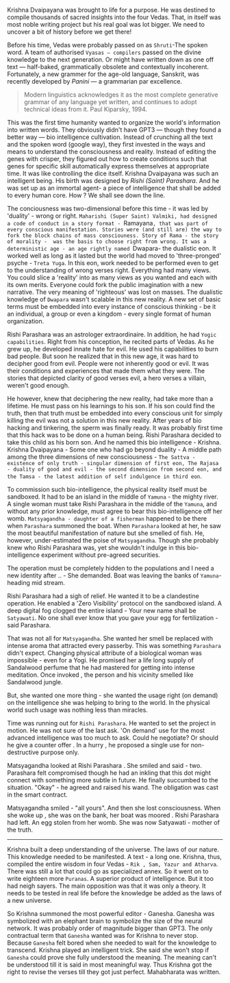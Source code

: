 Krishna Dvaipayana was brought to life for a purpose. He was destined to compile thousands of sacred insights into the four Vedas. That, in itself was most noble writing project but his real goal was lot bigger. We need to uncover a bit of history before we get there!

Before his time, Vedas were probably passed on as `Shruti`-The spoken word. A team of authorised `Vyasas — compilers` passed on the divine knowledge to the next generation. Or might have written down as one off text — half-baked, grammatically obsolete and contextually incoherent. Fortunately, a new grammer for the age-old language, Sanskrit, was recently developed by *Panini* — a grammarian par excellence. 

> Modern linguistics acknowledges it as the most complete generative grammar of any language yet written, and continues to adopt technical ideas from it. Paul Kiparsky, 1994. 
 
This was the first time humanity wanted to organize the world's information into written words. They obviously didn't have GPT3 — though they found a better way — bio intelligence cultivation. Instead of crunching all the text and the spoken word (google way), they first invested in the ways and means to understand the consciousness and reality. Instead of editing the genes with crisper, they figured out how to create conditions such that genes for specific skill automatically express themselves at appropriate time. It was like controlling the dice itself. Krishna Dvaipayana was such an intelligent being. His birth was designed by *Rishi (Saint) Parashara*. And he was set up as an immortal agent- a piece of intelligence that shall be added to every human core. How ? We shall see down the line. 

The conciousness was two-dimensional before this time - it was led by 'duality' - wrong or right. `Maharishi (Super Saint) Valmiki, had designed a code of conduct in a story format - `Ramayana`, that was part of every conscious manifestation. Stories were (and still are) the way to fork the block chains of mass consciouness. Story of Rama - the story of morality -  was the basis to choose right from wrong. It was a deterministic age - an age rightly named `Dwapara- the dualistic eon. It worked well as long as it lasted but the world had moved to 'three-pronged' psyche - `Treta Yuga`. In this eon, work needed to be performed even to get to the understanding of wrong verses right. Everything had many views. You could slice a 'reality' into as many views as you wanted and each with its own merits. Everyone could fork the public imagination with a new narrative. The very meaning of 'righteous' was lost on masses. The dualistic knowledge of `Dwapara` wasn't scalable in this new reality. A new set of basic terms must be embedded into every instance of conscious thinking - be it an individual, a group or even a kingdom - every single format of human organization. 

Rishi Parashara was an astrologer extraordinaire. In addition, he had `Yogic capabilities`. Right from his conception, he recited parts of Vedas. As he grew up, he developed innate hate for evil. He used his capabilities to burn bad people. But soon he realized that in this new age, it was hard to decipher good from evil. People were not inherently good or evil. It was their conditions and experiences that made them what they were. The stories that depicted clarity of good verses evil, a hero verses a villain, weren't good enough.  

He however, knew that deciphering the new reality, had take more than a lifetime. He must pass on his learnings to his son. If his son could find the truth, then that truth must be embedded into every conscious unit for simply killing the evil was not a solution in this new reality. After years of bio hacking and tinkering, the sperm was finally ready. It was probably first time that this hack was to be done on a human being. Rishi Parashara decided to take this child as his born son. And he named this bio intelligence - Krishna. Krishna Dvaipayana - Some one who had go beyond duality - A middle path among the three dimensions of new consciousness - `The Sattva - existence of only truth - singular dimension of first eon, The Rajasa - duality of good and evil - the second dimension from second eon, and the Tamsa - the latest addition of self indulgence in third eon`.

To commission such bio-intelligence, the physical reality itself must be sandboxed. It had to be an island in the middle of `Yamuna` - the mighty river. A single woman must take Rishi Parashara in the middle of the `Yamuna`, and without any prior knowledge, must agree to bear this bio-intelligence off her womb. `Matsyagandha - daughter of a fisherman` happened to be there when `Parashara` summoned the boat. When `Parashara` looked at her, he saw the most beautiful manifestation of nature but she smelled of fish. He, however, under-estimated the poise of `Matsyagandha`. Though she probably knew who Rishi Parashara was, yet she wouldn't indulge in this bio-intelligence experiment without pre-agreed  securities.

The operation must be completely hidden to the populations and I need a new identity after .. - She demanded.  Boat was leaving the banks of `Yamuna`- heading mid stream.

Rishi Parashara had a sigh of relief. He wanted it to be a clandestine operation. He enabled a 'Zero Visibility' protocol on the sandboxed island. A deep digital fog clogged the entire island - Your new name shall be `Satyawati`. No one shall ever know that you gave your egg for fertilization - said Parashara. 

That was not all for `Matsyagandha`. She wanted her smell be replaced with intense aroma that attracted every passerby. This was something `Parashara` didn't expect. Changing physical attribute of a biological woman was impossible - even for a Yogi. He promised her a life long supply of Sandalwood perfume that he had mastered for getting into intense meditation. Once invoked , the person and his vicinity smelled like Sandalwood jungle.

But, she wanted one more thing - she wanted the usage right (on demand) on the intelligence she was helping to bring to the world. In the physical world such usage was nothing less than miracles.

Time was running out for `Rishi Parashara`. He wanted to set the project in motion. He was not sure of the last ask. 'On demand' use for the most advanced intelligence was too much to ask. Could he negotiate? Or should he give a counter offer . In a hurry , he proposed a single use for non-destructive purpose only. 

Matsyagandha looked at Rishi Parashara . She smiled and said - two. Parashara felt compromised though he had an inkling that this dot might connect with something more subtle in future. He finally succumbed to the situation. "Okay" - he agreed and raised his wand. The obligation was cast in the smart contract.

 Matsyagandha smiled - "all yours". And then she lost consciousness. When she woke up , she was on the bank, her boat was moored . Rishi Parashara had left. An egg stolen from her womb. She was now Satyawati - mother of the truth.

-----

Krishna built a deep understanding of the universe. The laws of our nature. This knowledge needed to be manifested. A text - a long one. Krishna, thus, compiled the entire wisdom in four Vedas - `Rik , Sam, Yazur and Atharva`. There was still a lot that could go as specialized annex. So it went on to write eighteen more `Puranas`. A superior product of intelligence. But it too had neigh sayers. The main opposition was that it was only a theory. It needs to be tested in real life before the knowledge be added as the laws of a new universe.




So Krishna summoned the most powerful editor - Ganesha. Ganesha was symbolized with an elephant brain to symbolize the size of the neural network. It was probably order of magnitude bigger than GPT3. The only contractual term that `Ganesha` wanted was for Krishna to never stop. Because `Ganesha` felt bored when she needed to wait for the knowledge to transcend. Krishna played an intelligent trick. She said she won't stop if `Ganesha` could prove she fully understood the meaning. The meaning can't be understood till it is said in most meaningful way. Thus Krishna got the right to revise the verses till they got just perfect. Mahabharata was written.
